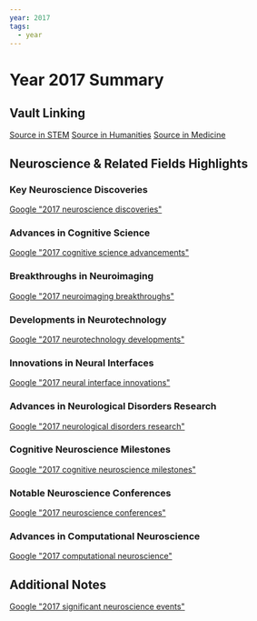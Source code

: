 ```yaml
---
year: 2017
tags:
  - year
---
```

# Year 2017 Summary

## Vault Linking
[Source in STEM]()
[Source in Humanities]()
[Source in Medicine]()

## Neuroscience & Related Fields Highlights

### Key Neuroscience Discoveries
[Google "2017 neuroscience discoveries"](https://www.google.com/search?q=2017+neuroscience+discoveries)

### Advances in Cognitive Science
[Google "2017 cognitive science advancements"](https://www.google.com/search?q=2017+cognitive+science+advancements)

### Breakthroughs in Neuroimaging
[Google "2017 neuroimaging breakthroughs"](https://www.google.com/search?q=2017+neuroimaging+breakthroughs)

### Developments in Neurotechnology
[Google "2017 neurotechnology developments"](https://www.google.com/search?q=2017+neurotechnology+developments)

### Innovations in Neural Interfaces
[Google "2017 neural interface innovations"](https://www.google.com/search?q=2017+neural+interface+innovations)

### Advances in Neurological Disorders Research
[Google "2017 neurological disorders research"](https://www.google.com/search?q=2017+neurological+disorders+research)

### Cognitive Neuroscience Milestones
[Google "2017 cognitive neuroscience milestones"](https://www.google.com/search?q=2017+cognitive+neuroscience+milestones)

### Notable Neuroscience Conferences
[Google "2017 neuroscience conferences"](https://www.google.com/search?q=2017+neuroscience+conferences)

### Advances in Computational Neuroscience
[Google "2017 computational neuroscience"](https://www.google.com/search?q=2017+computational+neuroscience)

## Additional Notes
[Google "2017 significant neuroscience events"](https://www.google.com/search?q=2017+significant+neuroscience+events)
